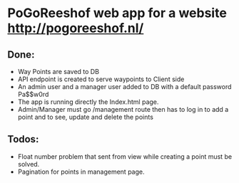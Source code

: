 # PoGoReeshof web app for a website <a>http://pogoreeshof.nl/</a>

## Done:
+ Way Points are saved to DB
+ API endpoint is created to serve waypoints to Client side
+ An admin user and a manager user added to DB with a default password Pa$$w0rd
+ The app is running directly the Index.html page.
+ Admin/Manager must go /management route then has to log in to add a point and to see, update and delete the points

## Todos:
- Float number problem that sent from view while creating a point must be solved.
- Pagination for points in management page.